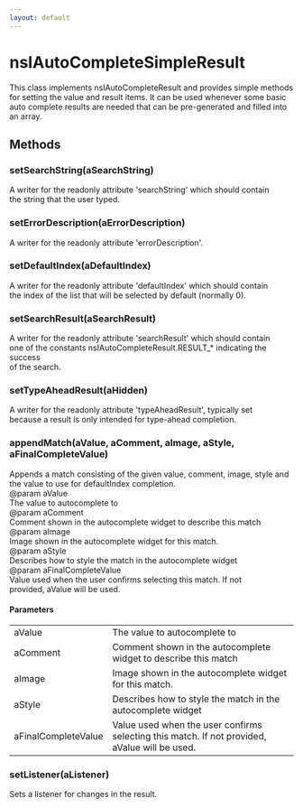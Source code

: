 ```yaml
---
layout: default
---
```


# nsIAutoCompleteSimpleResult #
  
This class implements nsIAutoCompleteResult and provides simple methods  
for setting the value and result items. It can be used whenever some basic  
auto complete results are needed that can be pre-generated and filled into  
an array.  
  

## Methods ##

### setSearchString(aSearchString) ###
  
A writer for the readonly attribute 'searchString' which should contain  
the string that the user typed.  
  

### setErrorDescription(aErrorDescription) ###
  
A writer for the readonly attribute 'errorDescription'.  
  

### setDefaultIndex(aDefaultIndex) ###
  
A writer for the readonly attribute 'defaultIndex' which should contain  
the index of the list that will be selected by default (normally 0).  
  

### setSearchResult(aSearchResult) ###
  
A writer for the readonly attribute 'searchResult' which should contain  
one of the constants nsIAutoCompleteResult.RESULT_* indicating the success  
of the search.  
  

### setTypeAheadResult(aHidden) ###
  
A writer for the readonly attribute 'typeAheadResult', typically set  
because a result is only intended for type-ahead completion.  
  

### appendMatch(aValue, aComment, aImage, aStyle, aFinalCompleteValue) ###
  
Appends a match consisting of the given value, comment, image, style and  
the value to use for defaultIndex completion.  
@param aValue  
       The value to autocomplete to  
@param aComment  
       Comment shown in the autocomplete widget to describe this match  
@param aImage  
       Image shown in the autocomplete widget for this match.  
@param aStyle  
       Describes how to style the match in the autocomplete widget  
@param aFinalCompleteValue  
       Value used when the user confirms selecting this match. If not  
       provided, aValue will be used.  
  

#### Parameters ####

<table>

<tr>
<td>aValue</td>
<td>       The value to autocomplete to  
</td>
</tr>

<tr>
<td>aComment</td>
<td>       Comment shown in the autocomplete widget to describe this match  
</td>
</tr>

<tr>
<td>aImage</td>
<td>       Image shown in the autocomplete widget for this match.  
</td>
</tr>

<tr>
<td>aStyle</td>
<td>       Describes how to style the match in the autocomplete widget  
</td>
</tr>

<tr>
<td>aFinalCompleteValue</td>
<td>       Value used when the user confirms selecting this match. If not  
       provided, aValue will be used.  
</td>
</tr>

</table>

### setListener(aListener) ###
  
Sets a listener for changes in the result.  
  
